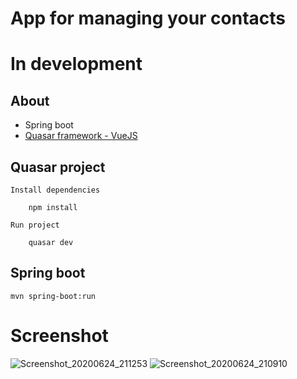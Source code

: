 # App for managing your contacts

# In development

## About

- Spring boot
- [Quasar framework - VueJS](https://quasar.dev/)


## Quasar project

    Install dependencies

        npm install

    Run project

        quasar dev

## Spring boot

    mvn spring-boot:run


# Screenshot

![Screenshot_20200624_211253](https://user-images.githubusercontent.com/724699/85639595-92d80380-b65f-11ea-8892-f56608fa39a7.png)
![Screenshot_20200624_210910](https://user-images.githubusercontent.com/724699/85639602-98354e00-b65f-11ea-9567-d8e6645f6a7e.png)
